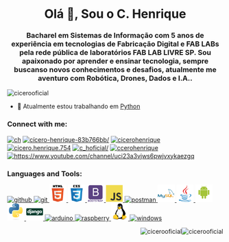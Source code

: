 <h1 align="center">Olá 👋, Sou o C. Henrique</h1>
<h3 align="center">Bacharel em Sistemas de Informação com 5 anos de experiência em tecnologias de Fabricação Digital e FAB LABs pela rede pública de laboratórios FAB LAB LIVRE SP. Sou apaixonado por aprender e ensinar tecnologia, sempre buscanso novos conhecimentos e desafios, atualmente me aventuro com Robótica, Drones, Dados e I.A..</h3>

<p align="left"> <img src="https://komarev.com/ghpvc/?username=cicerooficial&label=Profile%20views&color=0e75b6&style=flat" alt="cicerooficial" /> </p>

- 🔭 Atualmente estou trabalhando em [Python](https://github.com/cicerooficial/curso_Python3)

<h3 align="left">Connect with me:</h3>
<p align="left">
<a href="https://dev.to/ch" target="blank"><img align="center" src="https://cdn.jsdelivr.net/npm/simple-icons@3.0.1/icons/dev-dot-to.svg" alt="ch" height="30" width="40" /></a>
<a href="https://linkedin.com/in/cícero-henrique-83b766bb/" target="blank"><img align="center" src="https://raw.githubusercontent.com/rahuldkjain/github-profile-readme-generator/neutral-icons/src/images/icons/Social/linked-in-alt.svg" alt="cícero-henrique-83b766bb/" height="30" width="40" /></a>
<a href="https://kaggle.com/cicerohenrique" target="blank"><img align="center" src="https://raw.githubusercontent.com/rahuldkjain/github-profile-readme-generator/neutral-icons/src/images/icons/Social/kaggle.svg" alt="cicerohenrique" height="30" width="40" /></a>
<a href="https://fb.com/cicero.henrique.754" target="blank"><img align="center" src="https://raw.githubusercontent.com/rahuldkjain/github-profile-readme-generator/neutral-icons/src/images/icons/Social/facebook.svg" alt="cicero.henrique.754" height="30" width="40" /></a>
<a href="https://instagram.com/c_hoficial/" target="blank"><img align="center" src="https://raw.githubusercontent.com/rahuldkjain/github-profile-readme-generator/neutral-icons/src/images/icons/Social/instagram.svg" alt="c_hoficial/" height="30" width="40" /></a>
<a href="https://www.behance.net/ccerohenrique" target="blank"><img align="center" src="https://raw.githubusercontent.com/rahuldkjain/github-profile-readme-generator/neutral-icons/src/images/icons/Social/behance.svg" alt="ccerohenrique" height="30" width="40" /></a>
<a href="https://www.youtube.com/c/https://www.youtube.com/channel/uci23a3vjws6pwjvxykaezgq" target="blank"><img align="center" src="https://raw.githubusercontent.com/rahuldkjain/github-profile-readme-generator/neutral-icons/src/images/icons/Social/youtube.svg" alt="https://www.youtube.com/channel/uci23a3vjws6pwjvxykaezgq" height="30" width="40" /></a>
</p>

<h3 align="left">Languages and Tools:</h3>
<p align="left">
  <a href="https://github.com/" target="_blank"> <img src="https://github.githubassets.com/images/modules/logos_page/GitHub-Mark.png" alt="github" width="40" height="40"/> </a>
  <a href="https://git-scm.com/" target="_blank"> <img src="https://www.vectorlogo.zone/logos/git-scm/git-scm-icon.svg" alt="git" width="40" height="40"/> </a>
  <a href="https://www.w3.org/html/" target="_blank"> <img src="https://raw.githubusercontent.com/devicons/devicon/master/icons/html5/html5-original-wordmark.svg" alt="html5" width="40" height="40"/> </a>
  <a href="https://www.w3schools.com/css/" target="_blank"> <img src="https://raw.githubusercontent.com/devicons/devicon/master/icons/css3/css3-original-wordmark.svg" alt="css3" width="40" height="40"/> </a>
  <a href="https://getbootstrap.com" target="_blank"> <img src="https://raw.githubusercontent.com/devicons/devicon/master/icons/bootstrap/bootstrap-plain-wordmark.svg" alt="bootstrap" width="40" height="40"/> </a>
  <a href="https://developer.mozilla.org/en-US/docs/Web/JavaScript" target="_blank"> <img src="https://raw.githubusercontent.com/devicons/devicon/master/icons/javascript/javascript-original.svg" alt="javascript" width="40" height="40"/> </a>
  <a href="https://postman.com" target="_blank"> <img src="https://www.vectorlogo.zone/logos/getpostman/getpostman-icon.svg" alt="postman" width="40" height="40"/> </a>
  <a href="https://www.mysql.com/" target="_blank"> <img src="https://raw.githubusercontent.com/devicons/devicon/master/icons/mysql/mysql-original-wordmark.svg" alt="mysql" width="40" height="40"/> </a>
  <a href="https://www.java.com" target="_blank"> <img src="https://raw.githubusercontent.com/devicons/devicon/master/icons/java/java-original.svg" alt="java" width="40" height="40"/> </a>
  <a href="https://developer.android.com" target="_blank"> <img src="https://raw.githubusercontent.com/devicons/devicon/master/icons/android/android-original-wordmark.svg" alt="android" width="40" height="40"/> </a>
  <a href="https://www.python.org" target="_blank"> <img src="https://raw.githubusercontent.com/devicons/devicon/master/icons/python/python-original.svg" alt="python" width="40" height="40"/> </a>
  <a href="https://www.djangoproject.com/" target="_blank"> <img src="https://raw.githubusercontent.com/devicons/devicon/master/icons/django/django-original.svg" alt="django" width="40" height="40"/> </a>
  <a href="https://www.arduino.cc/" target="_blank"> <img src="https://cdn.worldvectorlogo.com/logos/arduino-1.svg" alt="arduino" width="40" height="40"/> </a>
  <a href="https://www.raspberrypi.org/" target="_blank"> <img src="https://cdn.worldvectorlogo.com/logos/raspberry-pi.svg" alt="raspberry" width="40" height="40"/> </a>
  <a href="https://www.linux.org/" target="_blank"> <img src="https://raw.githubusercontent.com/devicons/devicon/master/icons/linux/linux-original.svg" alt="linux" width="40" height="40"/> </a>
  <a href="https://www.microsoft.com/pt-br/windows/" target="_blank"> <img src="https://image.flaticon.com/icons/png/512/732/732221.png" alt="windows" width="40" height="40"/> </a>
  
<p><img align="right" src="https://github-readme-stats.vercel.app/api/top-langs?username=cicerooficial&show_icons=true&locale=en&layout=compact" alt="cicerooficial" /></p>

<p>&nbsp;<img align="right" src="https://github-readme-stats.vercel.app/api?username=cicerooficial&show_icons=true&locale=en" alt="cicerooficial" /></p>

